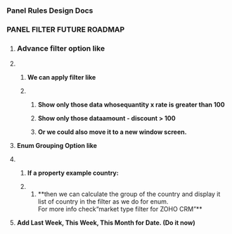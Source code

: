 ### Panel Rules Design Docs

### 

### 

### **PANEL FILTER FUTURE ROADMAP**

1. ### **Advance filter option like**
2. 1. **We can apply filter like**

   2. 1. **Show only those data whosequantity x rate is greater than 100**

      2. **Show only those dataamount - discount &gt; 100**

      3. **Or we could also move it to a new window screen.**
3. **Enum Grouping Option like**

4. 1. **If a property example country:**

   2. 1. \*\*then we can calculate the group of the country and display it list of country in the filter as we do for enum.  
         For more info check“market type filter for ZOHO CRM”\*\*
5. **Add Last Week, This Week, This Month for Date. \(Do it now\)**



